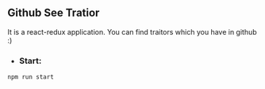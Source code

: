 ## Github See Tratior
It is a react-redux application. You can find traitors which you have in github :)

* ### Start:
```
npm run start
```
